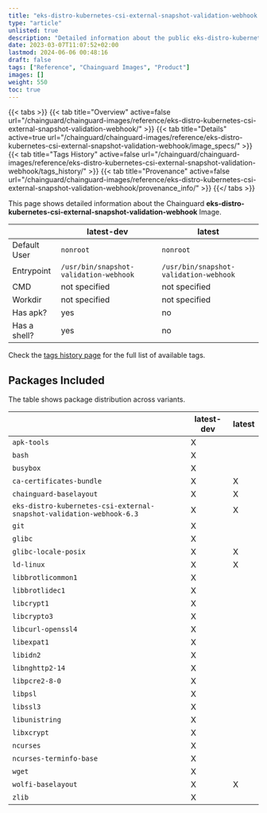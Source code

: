 ```yaml
---
title: "eks-distro-kubernetes-csi-external-snapshot-validation-webhook Image Details"
type: "article"
unlisted: true
description: "Detailed information about the public eks-distro-kubernetes-csi-external-snapshot-validation-webhook Chainguard Image."
date: 2023-03-07T11:07:52+02:00
lastmod: 2024-06-06 00:48:16
draft: false
tags: ["Reference", "Chainguard Images", "Product"]
images: []
weight: 550
toc: true
---
```


{{< tabs >}}
{{< tab title="Overview" active=false url="/chainguard/chainguard-images/reference/eks-distro-kubernetes-csi-external-snapshot-validation-webhook/" >}}
{{< tab title="Details" active=true url="/chainguard/chainguard-images/reference/eks-distro-kubernetes-csi-external-snapshot-validation-webhook/image_specs/" >}}
{{< tab title="Tags History" active=false url="/chainguard/chainguard-images/reference/eks-distro-kubernetes-csi-external-snapshot-validation-webhook/tags_history/" >}}
{{< tab title="Provenance" active=false url="/chainguard/chainguard-images/reference/eks-distro-kubernetes-csi-external-snapshot-validation-webhook/provenance_info/" >}}
{{</ tabs >}}

This page shows detailed information about the Chainguard **eks-distro-kubernetes-csi-external-snapshot-validation-webhook** Image.

|              | latest-dev                             | latest                                 |
|--------------|----------------------------------------|----------------------------------------|
| Default User | `nonroot`                              | `nonroot`                              |
| Entrypoint   | `/usr/bin/snapshot-validation-webhook` | `/usr/bin/snapshot-validation-webhook` |
| CMD          | not specified                          | not specified                          |
| Workdir      | not specified                          | not specified                          |
| Has apk?     | yes                                    | no                                     |
| Has a shell? | yes                                    | no                                     |

Check the [tags history page](/chainguard/chainguard-images/reference/eks-distro-kubernetes-csi-external-snapshot-validation-webhook/tags_history/) for the full list of available tags.

## Packages Included
The table shows package distribution across variants.

|                                                                      | latest-dev | latest |
|----------------------------------------------------------------------|------------|--------|
| `apk-tools`                                                          | X          |        |
| `bash`                                                               | X          |        |
| `busybox`                                                            | X          |        |
| `ca-certificates-bundle`                                             | X          | X      |
| `chainguard-baselayout`                                              | X          | X      |
| `eks-distro-kubernetes-csi-external-snapshot-validation-webhook-6.3` | X          | X      |
| `git`                                                                | X          |        |
| `glibc`                                                              | X          |        |
| `glibc-locale-posix`                                                 | X          | X      |
| `ld-linux`                                                           | X          | X      |
| `libbrotlicommon1`                                                   | X          |        |
| `libbrotlidec1`                                                      | X          |        |
| `libcrypt1`                                                          | X          |        |
| `libcrypto3`                                                         | X          |        |
| `libcurl-openssl4`                                                   | X          |        |
| `libexpat1`                                                          | X          |        |
| `libidn2`                                                            | X          |        |
| `libnghttp2-14`                                                      | X          |        |
| `libpcre2-8-0`                                                       | X          |        |
| `libpsl`                                                             | X          |        |
| `libssl3`                                                            | X          |        |
| `libunistring`                                                       | X          |        |
| `libxcrypt`                                                          | X          |        |
| `ncurses`                                                            | X          |        |
| `ncurses-terminfo-base`                                              | X          |        |
| `wget`                                                               | X          |        |
| `wolfi-baselayout`                                                   | X          | X      |
| `zlib`                                                               | X          |        |

